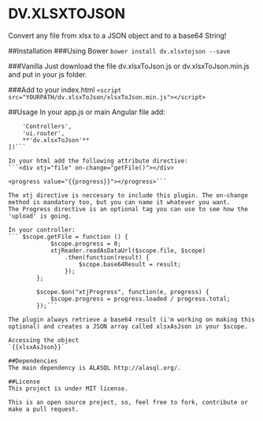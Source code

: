 # DV.XLSXTOJSON
Convert any file from xlsx to a JSON object and to a base64 String!

##Installation
###Using Bower
`bower install dv.xlsxtojson --save`

###Vanilla
Just download the file dv.xlsxToJson.js or dv.xlsxToJson.min.js and put in your js folder.

###Add to your index.html
`<script src="YOURPATH/dv.xlsxToJson/xlsxToJson.min.js"></script>`

##Usage
In your app.js or main Angular file add:
```angular.module('app', [
    'Controllers',
    'ui.router',
    **'dv.xlsxToJson'**
])```

In your html add the following attribute directive:
```<div xtj="file" on-change="getFile()"></div>

<progress value="{{progress}}"></progress>```

The xtj directive is neccesary to include this plugin. The on-change method is mandatory too, but you can name it whatever you want.
The Progress directive is an optional tag you can use to see how the 'upload' is going.

In your controller:
``` $scope.getFile = function () {
            $scope.progress = 0;
            xtjReader.readAsDataUrl($scope.file, $scope)
                .then(function(result) {
                    $scope.base64Result = result;
                });
        };

        $scope.$on("xtjProgress", function(e, progress) {
            $scope.progress = progress.loaded / progress.total;
        });```
        
The plugin always retrieve a base64 result (i'm working on making this optional) and creates a JSON array called xlsxAsJson in your $scope.

Accessing the object
`{{xlsxAsJson}}`

##Dependencies
The main dependency is ALASQL http://alasql.org/.

##License
This project is under MIT license.

This is an open source project, so, feel free to fork, contribute or make a pull request.
